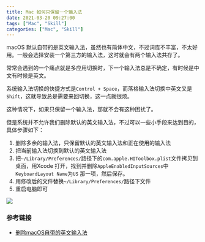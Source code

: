 ```yaml
---
title: Mac 如何只保留一个输入法
date: 2021-03-20 09:27:00
tags: ["Mac", "Skill"]
categories: ["Mac", "Skill"]
---
```


macOS 默认自带的是英文输入法，虽然也有简体中文，不过词库不丰富，不太好用。一般会选择安装一个第三方的输入法，这时就会有两个输入法共存了。

<!-- more -->

常常会遇到的一个痛点就是多应用切换时，下一个输入法总是不确定，有时候是中文有时候是英文。

系统输入法切换的快捷方式是`Control + Space`，而落格输入法切换中英文又是`Shift`，这就导致总是需要来回切换，这一点就很烦。

这种情况下，如果只保留一个输入法，那就不会有这种困扰了。

但是系统并不允许我们删除默认的英文输入法，不过可以一些小手段来达到目的，具体步骤如下：

1. 删除多余的输入法，只保留默认的英文输入法和正在使用的输入法
2. 把当前输入法切换到默认的英文输入法
3. 把`~/Library/Preferences/`路径下的`com.apple.HIToolbox.plist`文件拷贝到桌面，用Xcode 打开，找到并删除`AppleEnabledInputSources`中`KeyboardLayout Name`为`US` 那一项，然后保存。
4. 用修改后的文件替换`~/Library/Preferences/`路径下文件
5. 重启电脑即可

![](https://cdn.jsdelivr.net/gh/0xAiKang/CDN/blog/images/20210320090641.png)

### 参考链接
* [删除macOS自带的英文输入法](https://xdev.in/posts/remove-default-input-source/)